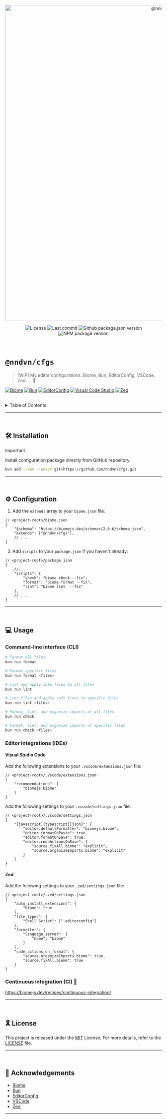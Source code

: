 <p align="center">
	<!-- <img src="https://socialify.git.ci/nndvn/cfgs/image?custom_description=My+editor+configurations%3A+Biome%2C+Bun%2C+EditorConfig%2C+VSCode%2C+Zed%2C+...&description=1&font=JetBrains+Mono&name=1&owner=1&pattern=Floating+Cogs&theme=Dark" alt="@nndvn/cfgs" width="1012"> -->
    <img src="https://repository-images.githubusercontent.com/1014406307/45d0c5b3-de36-4546-ac00-02c635bd197b" alt="@nndvn/cfgs" width="1012">
</p>

<p align="center">
    <img src="https://img.shields.io/github/license/nndvn/cfgs?style=flat-square&logo=opensourceinitiative&logoColor=white&color=00acc1&label=license" alt="License">
    <img src="https://img.shields.io/github/last-commit/nndvn/cfgs?style=flat-square&logo=opensourceinitiative&logoColor=white&color=00acc1&label=last+commit" alt="Last commit">
    <img src="https://img.shields.io/github/package-json/v/nndvn/cfgs?style=flat-square&logo=opensourceinitiative&logoColor=white&color=00acc1&label=github" alt="Github package.json version">
    <img src="https://img.shields.io/npm/v/@nndvn/cfgs?style=flat-square&logo=opensourceinitiative&logoColor=white&color=00acc1&label=npm" alt="NPM package version">
</p>

<!-- <p align="center">
    <img src="https://img.shields.io/badge/biome-24272f?style=for-the-badge&logo=biome" alt="Biome">
    <img src="https://img.shields.io/badge/bun-141519?style=for-the-badge&logo=bun" alt="Bun">
    <img src="https://img.shields.io/badge/editorconfig-e0efef?style=for-the-badge&logo=editorconfig&logoColor=black" alt="EditorConfig">
    <img src="https://img.shields.io/badge/zed-0751cf?style=for-the-badge&logo=zedindustries" alt="Zed">
</p> -->

<br>

# `@nndvn/cfgs`

> [WIP] My editor configurations: Biome, Bun, EditorConfig, VSCode, Zed, ... :construction:

[![Biome](https://img.shields.io/badge/biome-24272f?style=for-the-badge&logo=biome)](https://github.com/biomejs/biome)
[![Bun](https://img.shields.io/badge/bun-141519?style=for-the-badge&logo=bun)](https://github.com/oven-sh/bun)
[![EditorConfig](https://img.shields.io/badge/editorconfig-e0efef?style=for-the-badge&logo=editorconfig&logoColor=black)](https://editorconfig.org)
[![Visual Code Studio](https://img.shields.io/badge/vscode-0d1117?style=for-the-badge&logo=vscodium)](https://github.com/microsoft/vscode)
[![Zed](https://img.shields.io/badge/zed-0751cf?style=for-the-badge&logo=zedindustries)](https://github.com/zed-industries/zed)

<br>

<details>
    <summary>Table of Contents</summary>

- :hammer_and_wrench: [Installation](#hammer_and_wrench-installation)
- :gear: [Configuration](#gear-configuration)
- :computer: [Usage](#computer-usage)
    - [Command-line interface (CLI)](#command-line-interface-cli)
    - [Editor integrations (IDEs)](#editor-integrations-ides)
        - [Visual Studio Code](#visual-studio-code)
        - [Zed](#zed)
    - [Continuous integration (CI)](#continuous-integration-ci) :construction:
- :reminder_ribbon: [License](#reminder_ribbon-license)
- :raised_hands: [Acknowledgements](#raised_hands-acknowledgements)

</details>

---
<br>

## :hammer_and_wrench: Installation

> [!IMPORTANT] 
> Install configuration package directly from GitHub repository.

```bash
bun add --dev --exact git+https://github.com/nndvn/cfgs.git
```

---
<br>

## :gear: Configuration

1. Add the `extends` array to your `biome.json` file:

```jsonc
// <project-root>/biome.json
{
    "$schema": "https://biomejs.dev/schemas/2.0.6/schema.json",
    "extends": ["@nndvn/cfgs"],
    // ...
}
```

2. Add `scripts` to your `package.json` if you haven't already:

```jsonc
// <project-root>/package.json
{
    //...
    "scripts": {
        "check": "biome check --fix",
        "format": "biome format --fix",
        "lint": "biome lint  --fix"
    },
    // ...
}
```

----
<br>

## :computer: Usage

### Command-line interface (CLI)

```bash
# Format all files
bun run format

# Format specific files
bun run format <files>

# Lint and apply safe fixes to all files
bun run lint

# Lint files and apply safe fixes to specific files
bun run lint <files>

# Format, lint, and organize imports of all files
bun run check

# Format, lint, and organize imports of specific files
bun run check <files>
```

### Editor integrations (IDEs)

#### Visual Studio Code

Add the following extensions to your `.vscode/extensions.json` file:

```jsonc
// <project-root>/.vscode/extensions.json
{
    "recommendations": [
        "biomejs.biome"
    ]
}
```

Add the following settings to your `.vscode/settings.json` file:

```jsonc
// <project-root>/.vscode/settings.json
{
    "[javascript][typescript][json]": {
        "editor.defaultFormatter": "biomejs.biome",
        "editor.formatOnPaste": true,
        "editor.formatOnSave": true,
        "editor.codeActionsOnSave": {
            "source.fixAll.biome": "explicit",
            "source.organizeImports.biome": "explicit"
        }
    }
}
```

#### Zed

Add the following settings to your `.zed/settings.json` file:

```jsonc
// <project-root>/.zed/settings.json
{
    "auto_install_extensions": {
        "biome": true
    },
    "file_types": {
        "Shell Script": [".editorconfig"]
    },
    "formatter": {
        "language_server": {
            "name": "biome"
        }
    },
    "code_actions_on_format": {
        "source.organizeImports.biome": true,
        "source.fixAll.biome": true
    }
}
```

### Continuous integration (CI) :construction:

https://biomejs.dev/recipes/continuous-integration/

---
<br>

## :reminder_ribbon: License

This project is released under the [MIT](https://choosealicense.com/licenses/mit/) License. For more details, refer to the [LICENSE](LICENSE) file.

---
<br>

## :raised_hands: Acknowledgements

- [Biome](https://biomejs.dev/guides/getting-started)
- [Bun](https://bun.sh/docs)
- [EditorConfig](https://editorconfig.org)
- [VSCode](https://code.visualstudio.com/docs)
- [Zed](https://zed.dev/docs)

---
<br>
